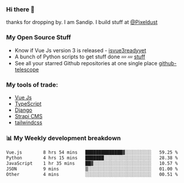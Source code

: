 ### Hi there 👋

thanks for dropping by.
I am Sandip. I build stuff at [@Pixeldust](github.com/pixeldust-in/)

###  **My Open Source Stuff**

 - Know if Vue Js version 3 is released -  [isvue3readyyet](https://github.com/sandiprb/isvue3readyyet)
 - A bunch of Python scripts to get stuff done 💤 💤 [stuff](https://github.com/sandiprb/stuff)
 - See all your starred Github repositories at one single place [github-telescope](https://github.com/sandiprb/github-telescope)



###  **My tools of trade:**
 - [Vue Js](https://github.com/vuejs/vue/)
 - [TypeScript](https://github.com/microsoft/TypeScript)
 - [Django](github.com/django/django)
 - [Strapi CMS](github.com/strapi/strapi)
 - [tailwindcss](https://github.com/tailwindlabs/tailwindcss)


###  📊 **My Weekly development breakdown**
<!--START_SECTION:waka-->

```txt
Vue.js        8 hrs 54 mins   ██████████████▓░░░░░░░░░░   59.25 %
Python        4 hrs 15 mins   ███████░░░░░░░░░░░░░░░░░░   28.38 %
JavaScript    1 hr 35 mins    ██▓░░░░░░░░░░░░░░░░░░░░░░   10.57 %
JSON          9 mins          ▒░░░░░░░░░░░░░░░░░░░░░░░░   01.00 %
Other         4 mins          ░░░░░░░░░░░░░░░░░░░░░░░░░   00.51 %
```

<!--END_SECTION:waka-->
